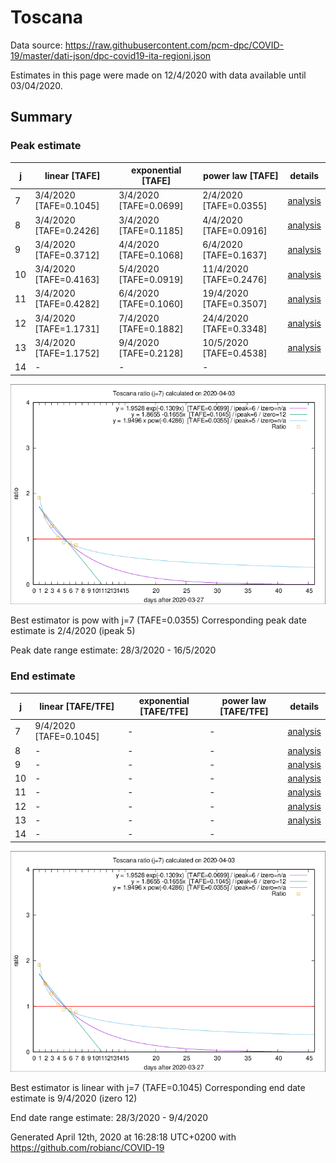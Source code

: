 # Toscana


Data source: https://raw.githubusercontent.com/pcm-dpc/COVID-19/master/dati-json/dpc-covid19-ita-regioni.json

Estimates in this page were made on 12/4/2020 with data available until 03/04/2020.


## Summary 

### Peak estimate 
|j|linear [TAFE]|exponential [TAFE]|power law [TAFE]|details|
|---|----|-----------|---------|-------|
|7|3/4/2020 [TAFE=0.1045]|3/4/2020 [TAFE=0.0699]|2/4/2020 [TAFE=0.0355]|[analysis](COVID-19_toscana_j7_2020-04-03.md)|
|8|3/4/2020 [TAFE=0.2426]|3/4/2020 [TAFE=0.1185]|4/4/2020 [TAFE=0.0916]|[analysis](COVID-19_toscana_j8_2020-04-03.md)|
|9|3/4/2020 [TAFE=0.3712]|4/4/2020 [TAFE=0.1068]|6/4/2020 [TAFE=0.1637]|[analysis](COVID-19_toscana_j9_2020-04-03.md)|
|10|3/4/2020 [TAFE=0.4163]|5/4/2020 [TAFE=0.0919]|11/4/2020 [TAFE=0.2476]|[analysis](COVID-19_toscana_j10_2020-04-03.md)|
|11|3/4/2020 [TAFE=0.4282]|6/4/2020 [TAFE=0.1060]|19/4/2020 [TAFE=0.3507]|[analysis](COVID-19_toscana_j11_2020-04-03.md)|
|12|3/4/2020 [TAFE=1.1731]|7/4/2020 [TAFE=0.1882]|24/4/2020 [TAFE=0.3348]|[analysis](COVID-19_toscana_j12_2020-04-03.md)|
|13|3/4/2020 [TAFE=1.1752]|9/4/2020 [TAFE=0.2128]|10/5/2020 [TAFE=0.4538]|[analysis](COVID-19_toscana_j13_2020-04-03.md)|
|14|-|-|-||

![best peak estimate](COVID-19_toscana_j7_2020-04-03.png)

Best estimator is pow with j=7 (TAFE=0.0355)
Corresponding peak date estimate is 2/4/2020 (ipeak 5)


Peak date range estimate: 28/3/2020 - 16/5/2020

### End estimate 
|j|linear [TAFE/TFE]|exponential [TAFE/TFE]|power law [TAFE/TFE]|details|
|---|----|-----------|---------|-------|
|7|9/4/2020 [TAFE=0.1045]|-|-|[analysis](COVID-19_toscana_j7_2020-04-03.md)|
|8|-|-|-|[analysis](COVID-19_toscana_j8_2020-04-03.md)|
|9|-|-|-|[analysis](COVID-19_toscana_j9_2020-04-03.md)|
|10|-|-|-|[analysis](COVID-19_toscana_j10_2020-04-03.md)|
|11|-|-|-|[analysis](COVID-19_toscana_j11_2020-04-03.md)|
|12|-|-|-|[analysis](COVID-19_toscana_j12_2020-04-03.md)|
|13|-|-|-|[analysis](COVID-19_toscana_j13_2020-04-03.md)|
|14|-|-|-||

![best zero estimate](COVID-19_toscana_j7_2020-04-03.png)

Best estimator is linear with j=7 (TAFE=0.1045)
Corresponding end date estimate is 9/4/2020 (izero 12)


End date range estimate: 28/3/2020 - 9/4/2020

Generated April 12th, 2020 at 16:28:18 UTC+0200 with https://github.com/robianc/COVID-19
